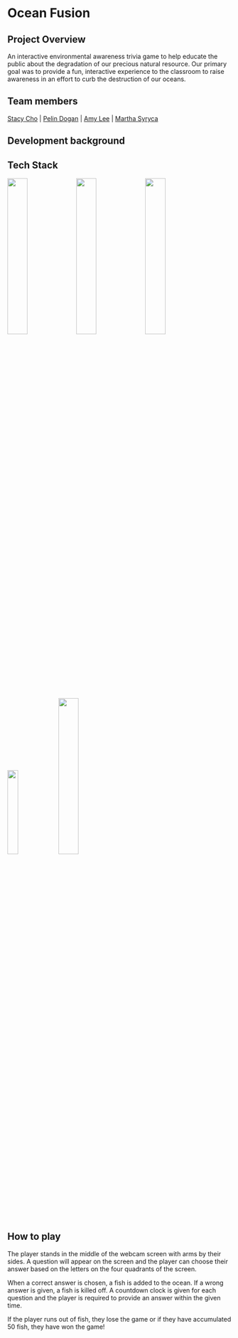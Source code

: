 # Ocean Fusion

## Project Overview

An interactive environmental awareness trivia game to help educate the public about the degradation of our precious natural resource. Our primary goal was to provide a fun, interactive experience to the classroom to raise awareness in an effort to curb the destruction of our oceans.

## Team members

<a href="https://github.com/stacello19">Stacy Cho</a> | <a href="https://github.com/zeldapelin"> Pelin Dogan</a> | <a href="https://github.com/amyhlee">Amy Lee</a> | <a href="https://github.com/martha-ivana/">Martha Syryca</a>

## Development background



## Tech Stack


<img src="https://user-images.githubusercontent.com/49603409/66080072-55f93900-e533-11e9-82bc-af17c9cbf58a.jpg" style="width: 30%; height: 30%" />

<img src="https://user-images.githubusercontent.com/49603409/66079181-8e981300-e531-11e9-97f4-e9346b17037a.jpg" style="width: 30%; height: 30%" />

<img src="https://user-images.githubusercontent.com/49603409/66079616-652bb700-e532-11e9-9440-4f0080eb206d.jpg" style="width: 30%; height: 30%" />

<img src="https://user-images.githubusercontent.com/49603409/66079869-ee42ee00-e532-11e9-8cf2-5a554b597149.jpg" style="width: 22%; height: 22%" />

<img src="https://user-images.githubusercontent.com/49603409/66079306-cb640a00-e531-11e9-8efd-a9e41e5aefb5.jpg" style="width: 30%; height: 30%" />


## How to play

The player stands in the middle of the webcam screen with arms by their sides. A question will appear on the screen and the player can choose their answer based on the letters on the four quadrants of the screen.

When a correct answer is chosen, a fish is added to the ocean. If a wrong answer is given, a fish is killed off. A countdown clock is given for each question and the player is required to provide an answer within the given time.

If the player runs out of fish, they lose the game or if they have accumulated 50 fish, they have won the game!

